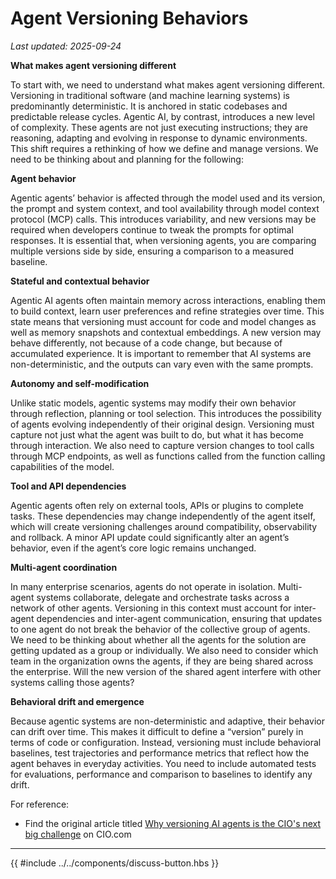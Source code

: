 # Agent Versioning Behaviors

_Last updated: 2025-09-24_

**What makes agent versioning different**

To start with, we need to understand what makes agent versioning different. Versioning in traditional software (and machine learning systems) is predominantly deterministic. It is anchored in static codebases and predictable release cycles. Agentic AI, by contrast, introduces a new level of complexity. These agents are not just executing instructions; they are reasoning, adapting and evolving in response to dynamic environments. This shift requires a rethinking of how we define and manage versions. We need to be thinking about and planning for the following:

**Agent behavior**

Agentic agents’ behavior is affected through the model used and its version, the prompt and system context, and tool availability through model context protocol (MCP) calls. This introduces variability, and new versions may be required when developers continue to tweak the prompts for optimal responses. It is essential that, when versioning agents, you are comparing multiple versions side by side, ensuring a comparison to a measured baseline. 

**Stateful and contextual behavior**

Agentic AI agents often maintain memory across interactions, enabling them to build context, learn user preferences and refine strategies over time. This state means that versioning must account for code and model changes as well as memory snapshots and contextual embeddings. A new version may behave differently, not because of a code change, but because of accumulated experience. It is important to remember that AI systems are non-deterministic, and the outputs can vary even with the same prompts.

**Autonomy and self-modification**

Unlike static models, agentic systems may modify their own behavior through reflection, planning or tool selection. This introduces the possibility of agents evolving independently of their original design. Versioning must capture not just what the agent was built to do, but what it has become through interaction. We also need to capture version changes to tool calls through MCP endpoints, as well as functions called from the function calling capabilities of the model.

**Tool and API dependencies**

Agentic agents often rely on external tools, APIs or plugins to complete tasks. These dependencies may change independently of the agent itself, which will create versioning challenges around compatibility, observability and rollback. A minor API update could significantly alter an agent’s behavior, even if the agent’s core logic remains unchanged.

**Multi-agent coordination**

In many enterprise scenarios, agents do not operate in isolation. Multi-agent systems collaborate, delegate and orchestrate tasks across a network of other agents. Versioning in this context must account for inter-agent dependencies and inter-agent communication, ensuring that updates to one agent do not break the behavior of the collective group of agents. We need to be thinking about whether all the agents for the solution are getting updated as a group or individually. We also need to consider which team in the organization owns the agents, if they are being shared across the enterprise. Will the new version of the shared agent interfere with other systems calling those agents?


**Behavioral drift and emergence**

Because agentic systems are non-deterministic and adaptive, their behavior can drift over time. This makes it difficult to define a “version” purely in terms of code or configuration. Instead, versioning must include behavioral baselines, test trajectories and performance metrics that reflect how the agent behaves in everyday activities. You need to include automated tests for evaluations, performance and comparison to baselines to identify any drift.







For reference:

- Find the original article titled [Why versioning AI agents is the CIO's next big challenge](https://www.cio.com/article/4056453/why-versioning-ai-agents-is-the-cios-next-big-challenge.html) on CIO.com


---

{{ #include ../../components/discuss-button.hbs }}